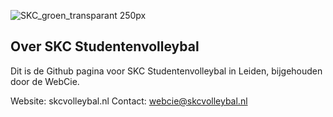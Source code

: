 ![SKC_groen_transparant 250px](https://user-images.githubusercontent.com/15709987/217531028-25c54d03-2cec-41ed-852d-905d3420ca7b.png)

## Over SKC Studentenvolleybal

Dit is de Github pagina voor SKC Studentenvolleybal in Leiden, bijgehouden door de WebCie. 

Website: skcvolleybal.nl
Contact: webcie@skcvolleybal.nl

